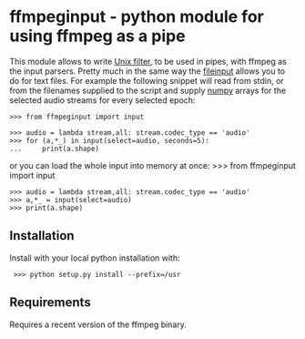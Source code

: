 # ffmpeginput - python module for using ffmpeg as a pipe

 This module allows to write [Unix filter][1], to be used in pipes, with ffmpeg
as the input parsers. Pretty much in the same way the [fileinput][2] allows you
to do for text files. For example the following snippet will read from stdin, or
from the filenames supplied to the script and supply [numpy][3] arrays for the
selected audio streams for every selected epoch:

    >>> from ffmpeginput import input

    >>> audio = lambda stream,all: stream.codec_type == 'audio'
    >>> for (a,*_) in input(select=audio, seconds=5):
    ...     print(a.shape)
    
 or you can load the whole input into memory at once:
    >>> from ffmpeginput import input

    >>> audio = lambda stream,all: stream.codec_type == 'audio'
    >>> a,*_ = input(select=audio)
    >>> print(a.shape)

## Installation

 Install with your local python installation with:
 
     >>> python setup.py install --prefix=/usr
     
## Requirements

 Requires a recent version of the ffmpeg binary.

[1]: https://www.bell-labs.com/usr/dmr/www/hist.html#pipes
[2]: https://docs.python.org/3/library/fileinput.html
[3]: https://www.numpy.org
